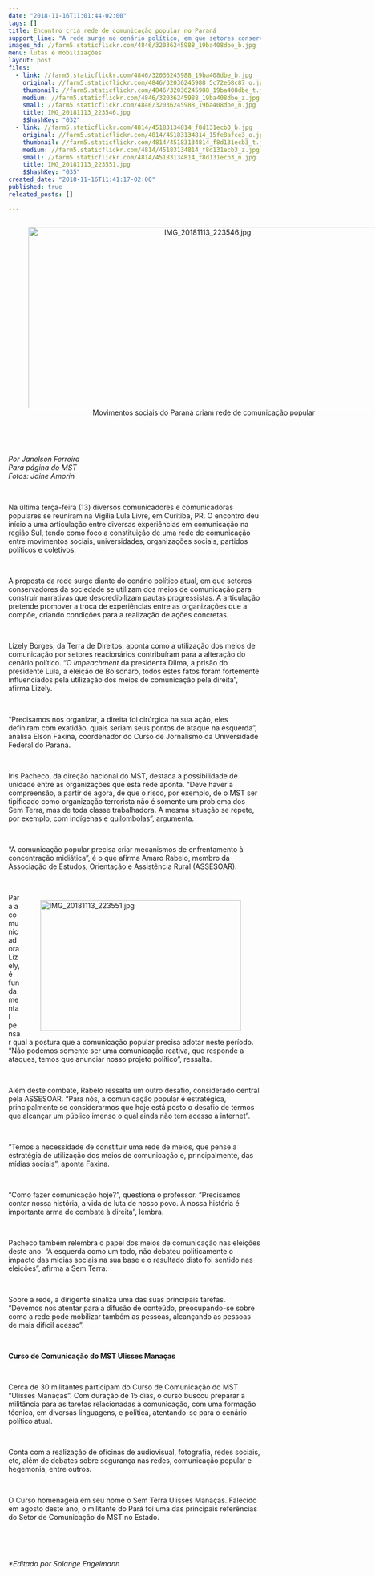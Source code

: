 ```yaml
---
date: "2018-11-16T11:01:44-02:00"
tags: []
title: Encontro cria rede de comunicação popular no Paraná
support_line: "A rede surge no cenário político, em que setores conservadores da sociedade usam os meios de comunicação para construir narrativas que descredibilizam pautas progressistas"
images_hd: //farm5.staticflickr.com/4846/32036245988_19ba408dbe_b.jpg
menu: lutas e mobilizações
layout: post
files:
  - link: //farm5.staticflickr.com/4846/32036245988_19ba408dbe_b.jpg
    original: //farm5.staticflickr.com/4846/32036245988_5c72e68c87_o.jpg
    thumbnail: //farm5.staticflickr.com/4846/32036245988_19ba408dbe_t.jpg
    medium: //farm5.staticflickr.com/4846/32036245988_19ba408dbe_z.jpg
    small: //farm5.staticflickr.com/4846/32036245988_19ba408dbe_n.jpg
    title: IMG_20181113_223546.jpg
    $$hashKey: "032"
  - link: //farm5.staticflickr.com/4814/45183134814_f8d131ecb3_b.jpg
    original: //farm5.staticflickr.com/4814/45183134814_15fe8afce3_o.jpg
    thumbnail: //farm5.staticflickr.com/4814/45183134814_f8d131ecb3_t.jpg
    medium: //farm5.staticflickr.com/4814/45183134814_f8d131ecb3_z.jpg
    small: //farm5.staticflickr.com/4814/45183134814_f8d131ecb3_n.jpg
    title: IMG_20181113_223551.jpg
    $$hashKey: "035"
created_date: "2018-11-16T11:41:17-02:00"
published: true
releated_posts: []

---
```

<div style="text-align:center">
<figure class="image" style="display:inline-block"><img alt="IMG_20181113_223546.jpg" height="362" src="//farm5.staticflickr.com/4846/32036245988_19ba408dbe_b.jpg" width="700" />
<figcaption>Movimentos sociais do Paran&aacute; criam rede de comunica&ccedil;&atilde;o popular</figcaption>
</figure>
</div>

<p><br />
&nbsp;</p>

<p><em>Por Janelson Ferreira<br />
Para p&aacute;gina do MST<br />
Fotos: Jaine Amorin</em></p>

<p>&nbsp;</p>

<p>Na &uacute;ltima ter&ccedil;a-feira (13) diversos comunicadores e comunicadoras populares se reuniram na Vig&iacute;lia Lula Livre, em Curitiba, PR. O encontro deu in&iacute;cio a uma articula&ccedil;&atilde;o entre diversas experi&ecirc;ncias em comunica&ccedil;&atilde;o na regi&atilde;o Sul, tendo como foco a constitui&ccedil;&atilde;o de uma rede de comunica&ccedil;&atilde;o entre movimentos sociais, universidades, organiza&ccedil;&otilde;es sociais, partidos pol&iacute;ticos e coletivos.</p>

<p>&nbsp;</p>

<p>A proposta da rede surge diante do cen&aacute;rio pol&iacute;tico atual, em que setores conservadores da sociedade se utilizam dos meios de comunica&ccedil;&atilde;o para construir narrativas que descredibilizam pautas progressistas. A articula&ccedil;&atilde;o pretende promover a troca de experi&ecirc;ncias entre as organiza&ccedil;&otilde;es que a comp&otilde;e, criando condi&ccedil;&otilde;es para a realiza&ccedil;&atilde;o de a&ccedil;&otilde;es concretas.</p>

<p>&nbsp;</p>

<p>Lizely Borges, da Terra de Direitos, aponta como a utiliza&ccedil;&atilde;o dos meios de comunica&ccedil;&atilde;o por setores reacion&aacute;rios contribu&iacute;ram para a altera&ccedil;&atilde;o do cen&aacute;rio pol&iacute;tico. &ldquo;O <em>impeachment</em> da presidenta Dilma, a pris&atilde;o do presidente Lula, a elei&ccedil;&atilde;o de Bolsonaro, todos estes fatos foram fortemente influenciados pela utiliza&ccedil;&atilde;o dos meios de comunica&ccedil;&atilde;o pela direita&rdquo;, afirma Lizely.</p>

<p>&nbsp;</p>

<p>&ldquo;Precisamos nos organizar, a direita foi cir&uacute;rgica na sua a&ccedil;&atilde;o, eles definiram com exatid&atilde;o, quais seriam seus pontos de ataque na esquerda&rdquo;, analisa Elson Faxina, coordenador do Curso de Jornalismo da Universidade Federal do Paran&aacute;.&nbsp;</p>

<p>&nbsp;</p>

<p>Iris Pacheco, da dire&ccedil;&atilde;o nacional do MST, destaca a possibilidade de unidade entre as organiza&ccedil;&otilde;es que esta rede aponta. &ldquo;Deve haver a compreens&atilde;o, a partir de agora, de que o risco, por exemplo, de o MST ser tipificado como organiza&ccedil;&atilde;o terrorista n&atilde;o &eacute; somente um problema dos Sem Terra, mas de toda classe trabalhadora. A mesma situa&ccedil;&atilde;o se repete, por exemplo, com ind&iacute;genas e quilombolas&rdquo;, argumenta.</p>

<p>&nbsp;</p>

<p>&ldquo;A comunica&ccedil;&atilde;o popular precisa criar mecanismos de enfrentamento &agrave; concentra&ccedil;&atilde;o midi&aacute;tica&rdquo;, &eacute; o que afirma Amaro Rabelo, membro da Associa&ccedil;&atilde;o de Estudos, Orienta&ccedil;&atilde;o e Assist&ecirc;ncia Rural (ASSESOAR).&nbsp;</p>

<p>&nbsp;</p>

<figure class="image" style="float:right"><img alt="IMG_20181113_223551.jpg" height="261" src="//farm5.staticflickr.com/4814/45183134814_f8d131ecb3_b.jpg" width="400" />
<figcaption></figcaption>
</figure>

<p>Para a comunicadora Lizely, &eacute; fundamental pensar qual a postura que a comunica&ccedil;&atilde;o popular precisa adotar neste per&iacute;odo. &ldquo;N&atilde;o podemos somente ser uma comunica&ccedil;&atilde;o reativa, que responde a ataques, temos que anunciar nosso projeto pol&iacute;tico&rdquo;, ressalta.</p>

<p>&nbsp;</p>

<p>Al&eacute;m deste combate, Rabelo ressalta um outro desafio, considerado central pela ASSESOAR. &ldquo;Para n&oacute;s, a comunica&ccedil;&atilde;o popular &eacute; estrat&eacute;gica, principalmente se considerarmos que hoje est&aacute; posto o desafio de termos que alcan&ccedil;ar um p&uacute;blico imenso o qual ainda n&atilde;o tem acesso &agrave; internet&rdquo;.</p>

<p>&nbsp;</p>

<p>&ldquo;Temos a necessidade de constituir uma rede de meios, que pense a estrat&eacute;gia de utiliza&ccedil;&atilde;o dos meios de comunica&ccedil;&atilde;o e, principalmente, das m&iacute;dias sociais&rdquo;, aponta Faxina.</p>

<p>&nbsp;</p>

<p>&ldquo;Como fazer comunica&ccedil;&atilde;o hoje?&rdquo;, questiona o professor. &ldquo;Precisamos contar nossa hist&oacute;ria, a vida de luta de nosso povo. A nossa hist&oacute;ria &eacute; importante arma de combate &agrave; direita&rdquo;, lembra. &nbsp;</p>

<p>&nbsp;</p>

<p>Pacheco tamb&eacute;m relembra o papel dos meios de comunica&ccedil;&atilde;o nas elei&ccedil;&otilde;es deste ano. &ldquo;A esquerda como um todo, n&atilde;o debateu politicamente o impacto das m&iacute;dias sociais na sua base e o resultado disto foi sentido nas elei&ccedil;&otilde;es&rdquo;, afirma a Sem Terra.</p>

<p>&nbsp;</p>

<p>Sobre a rede, a dirigente sinaliza uma das suas principais tarefas. &ldquo;Devemos nos atentar para a difus&atilde;o de conte&uacute;do, preocupando-se sobre como a rede pode mobilizar tamb&eacute;m as pessoas, alcan&ccedil;ando as pessoas de mais dif&iacute;cil acesso&rdquo;.</p>

<p>&nbsp;</p>

<p><strong>Curso de Comunica&ccedil;&atilde;o do MST Ulisses Mana&ccedil;as</strong></p>

<p>&nbsp;</p>

<p>Cerca de 30 militantes participam do Curso de Comunica&ccedil;&atilde;o do MST &ldquo;Ulisses Mana&ccedil;as&rdquo;. Com dura&ccedil;&atilde;o de 15 dias, o curso buscou preparar a milit&acirc;ncia para as tarefas relacionadas &agrave; comunica&ccedil;&atilde;o, com uma forma&ccedil;&atilde;o t&eacute;cnica, em diversas linguagens, e pol&iacute;tica, atentando-se para o cen&aacute;rio pol&iacute;tico atual.</p>

<p>&nbsp;</p>

<p>Conta com a realiza&ccedil;&atilde;o de oficinas de audiovisual, fotografia, redes sociais, etc, al&eacute;m de debates sobre seguran&ccedil;a nas redes, comunica&ccedil;&atilde;o popular e hegemonia, entre outros.</p>

<p>&nbsp;</p>

<p>O Curso homenageia em seu nome o Sem Terra Ulisses Mana&ccedil;as. Falecido em agosto deste ano, o militante do Par&aacute; foi uma das principais refer&ecirc;ncias do Setor de Comunica&ccedil;&atilde;o do MST no Estado.</p>

<p>&nbsp;</p>

<p>&nbsp;</p>

<p><em>*Editado por Solange Engelmann</em></p>
